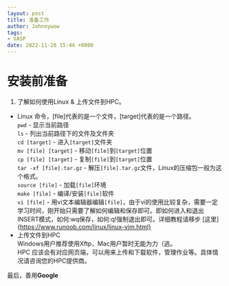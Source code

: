 ```yaml
---
layout: post
title: 准备工作
author: Johnnywow
tags:
- VASP
date: 2022-11-28 15:44 +0800
---
```

# 安装前准备

1. 了解如何使用Linux & 上传文件到HPC。  
  - Linux 命令，[file]代表的是一个文件，[target]代表的是一个路径。  
  `pwd` - 显示当前路径  
  `ls` - 列出当前路径下的文件及文件夹  
  `cd [target]` - 进入`[target]`文件夹  
  `mv [file] [target]` - 移动`[file]`到`[target]`位置  
  `cp [file] [target]` - 复制`[file]`到`[target]`位置  
  `tar -xf [file].tar.gz` - 解压`[file].tar.gz`文件，Linux的压缩包一般为这个格式。  
  `source [file]` - 加载`[file]`环境  
  `make [file]` - 编译/安装`[file]`软件  
  `vi [file]` - 用vi文本编辑器编辑`[file]`，由于vi的使用比较复杂，需要一定学习时间，刚开始只需要了解如何编辑和保存即可。即如何进入和退出INSERT模式，如何:wq保存，如何:q!强制退出即可。详细教程请移步 [这里]{https://www.runoob.com/linux/linux-vim.html}  
  - 上传文件到HPC  
  Windows用户推荐使用Xftp，Mac用户暂时无能为力（逃。  
  HPC 应该会有对应网页端，可以用来上传和下载软件，管理作业等。具体情况请咨询您的HPC提供商。  
  
  最后，善用**Google**
